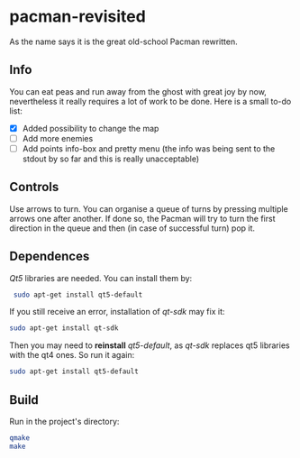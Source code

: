 # pacman-revisited
As the name says it is the great old-school Pacman rewritten.

## Info
You can eat peas and run away from the ghost with great joy by now, nevertheless it really requires a lot of work to be done. Here is a small to-do list:
- [x] Added possibility to change the map
- [ ] Add more enemies
- [ ] Add points info-box and pretty menu (the info was being sent to the stdout by so far and this is really unacceptable)

## Controls
Use arrows to turn. You can organise a queue of turns by pressing multiple arrows one after another. If done so, the Pacman will try to turn the first direction in the queue and then (in case of successful turn) pop it.

## Dependences
*Qt5*  libraries are needed. You can install them by:
``` bash
 sudo apt-get install qt5-default
```

If you still receive an error, installation of *qt-sdk* may fix it:
``` bash
sudo apt-get install qt-sdk
```
 
Then you may need to **reinstall** *qt5-default*, as *qt-sdk* replaces qt5 libraries with the qt4 ones. So run it again: 
``` bash
sudo apt-get install qt5-default
```

## Build
Run in the project's directory:
``` bash
qmake
make
```
